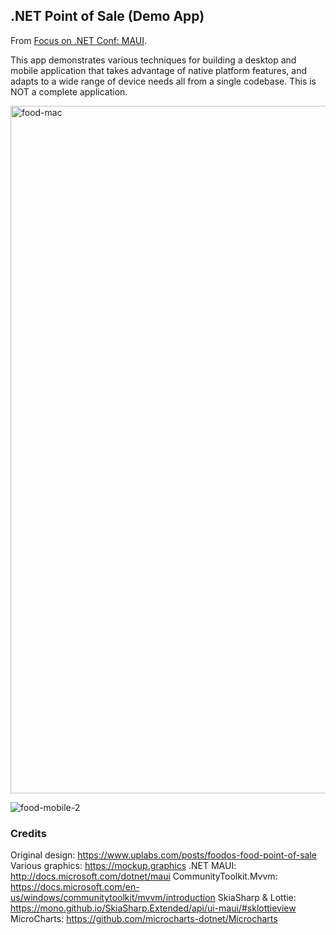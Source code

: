 ## .NET Point of Sale (Demo App)

From [Focus on .NET Conf: MAUI](https://focus.dotnetconf.net).

This app demonstrates various techniques for building a desktop and mobile application that takes advantage of native platform features, and adapts to a wide range of device needs all from a single codebase. This is NOT a complete application.

<img width="1100" alt="food-mac" src="https://user-images.githubusercontent.com/41873/183739194-0e19cb9c-71aa-490b-9e80-25ea1dc40ce0.png">

![food-mobile-2](https://user-images.githubusercontent.com/41873/183740348-7f55d10d-8f79-4ee0-a71e-64b317cbd64f.png)



### Credits

Original design: https://www.uplabs.com/posts/foodos-food-point-of-sale
Various graphics: https://mockup.graphics
.NET MAUI: http://docs.microsoft.com/dotnet/maui
CommunityToolkit.Mvvm: https://docs.microsoft.com/en-us/windows/communitytoolkit/mvvm/introduction
SkiaSharp & Lottie: https://mono.github.io/SkiaSharp.Extended/api/ui-maui/#sklottieview
MicroCharts: https://github.com/microcharts-dotnet/Microcharts

